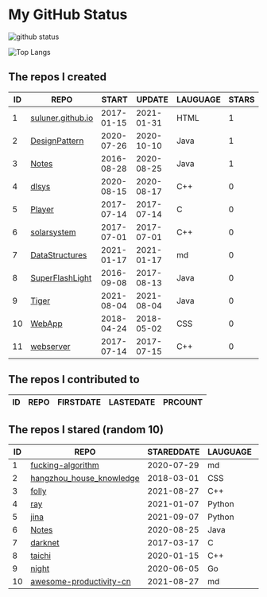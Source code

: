 # My GitHub Status

<img src="https://github-readme-stats-1.yihong0618.vercel.app/api?username=ThaddeusJiang&show_icons=true&&&hide_title=true&count_private=true" alt="github status" />

![Top Langs](https://github-readme-stats-1.yihong0618.vercel.app/api/top-langs/?username=ThaddeusJiang&layout=compact)

<!--START_SECTION:my_github-->
## The repos I created
| ID |                               REPO                                |   START    |   UPDATE   | LAUGUAGE | STARS |
|----|-------------------------------------------------------------------|------------|------------|----------|-------|
|  1 | [suluner.github.io](https://github.com/suluner/suluner.github.io) | 2017-01-15 | 2021-01-31 | HTML     |     1 |
|  2 | [DesignPattern](https://github.com/suluner/DesignPattern)         | 2020-07-26 | 2020-10-10 | Java     |     1 |
|  3 | [Notes](https://github.com/suluner/Notes)                         | 2016-08-28 | 2020-08-25 | Java     |     1 |
|  4 | [dlsys](https://github.com/suluner/dlsys)                         | 2020-08-15 | 2020-08-17 | C++      |     0 |
|  5 | [Player](https://github.com/suluner/Player)                       | 2017-07-14 | 2017-07-14 | C        |     0 |
|  6 | [solarsystem](https://github.com/suluner/solarsystem)             | 2017-07-01 | 2017-07-01 | C++      |     0 |
|  7 | [DataStructures](https://github.com/suluner/DataStructures)       | 2021-01-17 | 2021-01-17 | md       |     0 |
|  8 | [SuperFlashLight](https://github.com/suluner/SuperFlashLight)     | 2016-09-08 | 2017-08-13 | Java     |     0 |
|  9 | [Tiger](https://github.com/suluner/Tiger)                         | 2021-08-04 | 2021-08-04 | Java     |     0 |
| 10 | [WebApp](https://github.com/suluner/WebApp)                       | 2018-04-24 | 2018-05-02 | CSS      |     0 |
| 11 | [webserver](https://github.com/suluner/webserver)                 | 2017-07-14 | 2017-07-15 | C++      |     0 |

## The repos I contributed to
| ID | REPO | FIRSTDATE | LASTEDATE | PRCOUNT |
|----|------|-----------|-----------|---------|

## The repos I stared (random 10)
| ID |                                        REPO                                        | STAREDDATE | LAUGUAGE | LATESTUPDATE |
|----|------------------------------------------------------------------------------------|------------|----------|--------------|
|  1 | [fucking-algorithm](https://github.com/labuladong/fucking-algorithm)               | 2020-07-29 | md       | 2021-09-21   |
|  2 | [hangzhou_house_knowledge](https://github.com/houshanren/hangzhou_house_knowledge) | 2018-03-01 | CSS      | 2021-09-20   |
|  3 | [folly](https://github.com/facebook/folly)                                         | 2021-08-27 | C++      | 2021-09-20   |
|  4 | [ray](https://github.com/ray-project/ray)                                          | 2021-01-07 | Python   | 2021-09-21   |
|  5 | [jina](https://github.com/jina-ai/jina)                                            | 2021-09-07 | Python   | 2021-09-21   |
|  6 | [Notes](https://github.com/suluner/Notes)                                          | 2020-08-25 | Java     | 2020-08-25   |
|  7 | [darknet](https://github.com/pjreddie/darknet)                                     | 2017-03-17 | C        | 2021-09-20   |
|  8 | [taichi](https://github.com/taichi-dev/taichi)                                     | 2020-01-15 | C++      | 2021-09-20   |
|  9 | [night](https://github.com/talkgo/night)                                           | 2020-06-05 | Go       | 2021-09-19   |
| 10 | [awesome-productivity-cn](https://github.com/eastlakeside/awesome-productivity-cn) | 2021-08-27 | md       | 2021-09-20   |

<!--END_SECTION:my_github-->